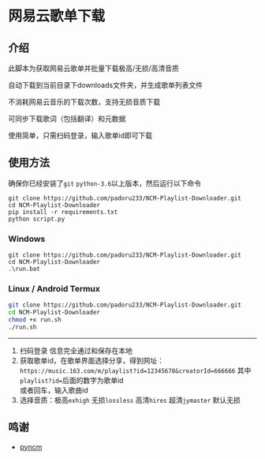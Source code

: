 # 网易云歌单下载  
  
## 介绍  
  
此脚本为获取网易云歌单并批量下载极高/无损/高清音质 

自动下载到当前目录下downloads文件夹，并生成歌单列表文件  

不消耗网易云音乐的下载次数，支持无损音质下载

可同步下载歌词（包括翻译）和元数据

使用简单，只需扫码登录，输入歌单id即可下载

## 使用方法

确保你已经安装了`git` `python-3.6`以上版本，然后运行以下命令
```
git clone https://github.com/padoru233/NCM-Playlist-Downloader.git
cd NCM-Playlist-Downloader
pip install -r requirements.txt
python script.py
```

### Windows 

```
git clone https://github.com/padoru233/NCM-Playlist-Downloader.git
cd NCM-Playlist-Downloader
.\run.bat
```

### Linux / Android Termux

```bash
git clone https://github.com/padoru233/NCM-Playlist-Downloader.git
cd NCM-Playlist-Downloader
chmod +x run.sh
./run.sh
```

---

1. 扫码登录 信息完全通过和保存在本地  
2. 获取歌单id，在歌单界面选择分享，得到网址：`https://music.163.com/m/playlist?id=12345678&creatorId=666666`
其中`playlist?id=`后面的数字为歌单id  
或者回车，输入歌曲id  
3. 选择音质：极高`exhigh` 无损`lossless` 高清`hires` 超清`jymaster` 默认无损  


## 鸣谢
- [pyncm](https://github.com/mos9527/pyncm)
